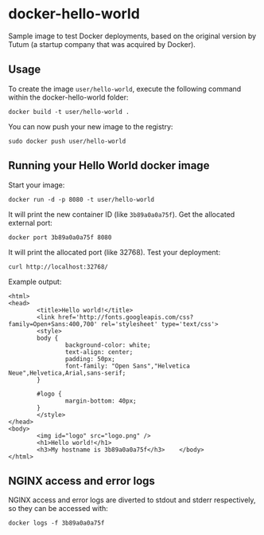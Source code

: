 # docker-hello-world
Sample image to test Docker deployments, based on the original version by Tutum (a startup company that was acquired by Docker).

## Usage
To create the image `user/hello-world`, execute the following command within the docker-hello-world folder:

```
docker build -t user/hello-world .
```

You can now push your new image to the registry:

```
sudo docker push user/hello-world
```

## Running your Hello World docker image
Start your image:

```
docker run -d -p 8080 -t user/hello-world
```

It will print the new container ID (like `3b89a0a0a75f`). Get the allocated external port:

```
docker port 3b89a0a0a75f 8080
```

It will print the allocated port (like 32768). Test your deployment:

```
curl http://localhost:32768/
```

Example output:
```
<html>
<head>
        <title>Hello world!</title>
        <link href='http://fonts.googleapis.com/css?family=Open+Sans:400,700' rel='stylesheet' type='text/css'>
        <style>
        body {
                background-color: white;
                text-align: center;
                padding: 50px;
                font-family: "Open Sans","Helvetica Neue",Helvetica,Arial,sans-serif;
        }

        #logo {
                margin-bottom: 40px;
        }
        </style>
</head>
<body>
        <img id="logo" src="logo.png" />
        <h1>Hello world!</h1>
        <h3>My hostname is 3b89a0a0a75f</h3>    </body>
</html>
```

## NGINX access and error logs
NGINX access and error logs are diverted to stdout and stderr respectively, so they can be accessed with:

```
docker logs -f 3b89a0a0a75f
```

